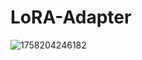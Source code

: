 # LoRA-Adapter
![1758204246182](https://github.com/user-attachments/assets/b8fa380d-5641-4987-bf21-5efe875a61db)

